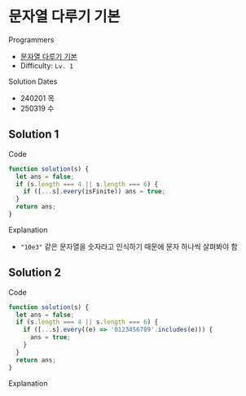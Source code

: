 # 문자열 다루기 기본

Programmers

- [문자열 다루기 기본](https://school.programmers.co.kr/learn/courses/30/lessons/12918)
- Difficulty: `Lv. 1`

Solution Dates

- 240201 목
- 250319 수

## Solution 1

Code

```javascript
function solution(s) {
  let ans = false;
  if (s.length === 4 || s.length === 6) {
    if ([...s].every(isFinite)) ans = true;
  }
  return ans;
}
```

Explanation

- `"10e3"` 같은 문자열을 숫자라고 인식하기 때문에 문자 하나씩 살펴봐야 함

## Solution 2

Code

```javascript
function solution(s) {
  let ans = false;
  if (s.length === 4 || s.length === 6) {
    if ([...s].every((e) => '0123456789'.includes(e))) {
      ans = true;
    }
  }
  return ans;
}
```

Explanation
